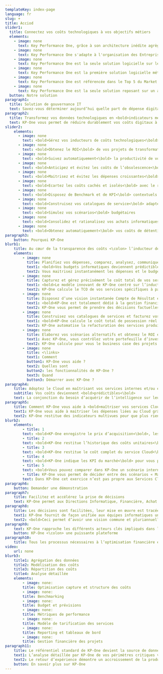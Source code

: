 ```yaml
---
templateKey: index-page
language: fr
slug: +
title: Acciod
slider1:
  title: Connectez vos coûts technologiques à vos objectifs métiers
  elements:
    - image: none
      text: Key Performance One, grâce à son architecture inédite agrège et structure les données de bout en bout et en assure le cycle de vie
    - image: none
      text: Key Performance One s'adapte à l'organisation des Entreprises et des Administrations en identifiant qui sont les producteurs de services informatiques et qui en sont les consommateurs
    - image: none
      text: Key Performance One est la seule solution logicielle sur le Cloud (SaaS) qui permet aux organisations de partager les mêmes métriques budgétaires IT de détention et de valeur (TCO-TVO)
    - image: none
      text: Key Performance One est la première solution logicielle métier qui permet de rapprocher, planifier et connecter les dépenses et les investissements du numérique
    - image: none
      text: Key Performance One est référencée dans le Top 5 du Market Guide Gartner parmi les solutions « IT Financial & Business Management » ITFM-ITBM
    - image: none
      text: Key Performance One est la seule solution reposant sur un algorithme métier des Technologies de l'Information (IT) totalement intégré et s'appuyant sur un modèle de données unique
  button: Notre solution
paragraph1:
  title: Solution de gouvernance IT
  text: Savez-vous déterminer aujourd’hui quelle part de dépense digitale/technologique contient vos produits et/ou services et quelle part devrez-vous demain y consacrer pour atteindre vos objectifs de croissance ?
paragraph2:
  title: Transformez vos données technologiques en <bold>indicateurs métier<\bold>
  text: KP-One vous permet de réduire durablement vos coûts digitaux à leur réel taux d’usage et d’aligner vos investissements technologiques sur les besoins stratégiques de vos métiers.
slider2:
    elements:
      - image: none
        text: <bold>Gérez vos inducteurs de coûts technologiques<\bold> sur un même prisme
      - image: none
        text: <bold>Obtenez le ROI<\bold> de vos projets de transformation digitale
      - image: none
        text: <bold>Suivez automatiquement<\bold> la productivité de vos projets et évitez les dérives
      - image: none
        text: <bold>Anticipez et évitez les coûts de l’obsolescence<\bold> par la prédictibilité de vos budgets informatiques
      - image: none
        text: <bold>Maitrisez et évitez les dépenses croissantes<\bold> liées à vos services Cloud par le TCO et le TVO
      - image: none
        text: <bold>Ecartez les coûts cachés et isolés<\bold> avec le risque du « Shadow IT »
      - image: none
        text: <bold>Disposez de Benchmark et de KPI<\bold> contextuels dans votre métier
      - image: none
        text: <bold>Construisez vos catalogues de service<\bold> adaptés à vos métiers
      - image: none
        text: <bold>Simulez vos scénarios<\bold> budgétaires
      - image: none
        text: <bold>Consolidez et rationalisez vos achats informatiques<\bold> par fournisseur et type de services
      - image: none
        text: <bold>Obtenez automatiquement<\bold> vos coûts de détention technologiques
paragraph3:
    button: Pourquoi KP-One
blurb1:
    title: Au cœur de la transparence des coûts <\colon> l’inducteur de coût
    elements:
        - image: none
          title: Planifiez vos dépenses, comparez, analysez, communiquez
          text1: <bold>Vos budgets informatiques deviennent prédictibles<\bold> car KP-One les calcule à partir de vos coûts réels, fixes ou variables.
          text2: Vous maitrisez instantanément les dépenses et le budget. Vous pouvez simuler vos prochains budgets, les comparer entre eux et aux exercices précédents.
        - image: none
          title: Capturez et gérez précisément le coût total de vos services informatiques (TCO)
          text1: <bold>Le modèle innovant de KP-One centré sur l’inducteur de coût<\bold> vous permet de relier l’ensemble des ressources technologiques à l’ensemble de leurs coûts.
          text2: KP-One calcule le TCO de vos services spécifiques à partir de l’ensemble des inducteurs de coûts attachés à chaque ressource technologique.
        - image: none
          title: Disposez d’une vision instantanée Compte de Résultat et Liquidités quel que soit le périmètre budgétaire ou le projet d’investissement analysé
          text1: <bold>KP-One est totalement dédié à la gestion financière IT et à la gouvernance informatique<\bold> ce qui vous permet de réunir l’ensemble des décisionnaires financiers et technologiques.
          text2: KP-One vous permet de prendre des décisions factuelles à partir des vues synchronisées liquidités et compte de résultat quel que soit le périmètre analysé ou simulé.
        - image: none
          title: Construisez vos catalogues de services et facturez vos clients internes en toute transparence
          text1: <bold>KP-One calcule le coût total de possession réel (TCO)<\bold> pour chaque consommateur/ utilisateur des services. KP-One vous assiste dans la construction de vos catalogues de services spécifiques, vos unités d’œuvre et vos KPI contextuels.
          text2: KP-One automatise la refacturation des services produits aux clients consommateurs.
        - image: none
          title: Elaborez vos scénarios alternatifs et obtenez le ROI et le Payback  de vos projets de transformation digitale
          text1: Avec KP-One, vous contrôlez votre portefeuille d’investissements digitaux et mesurez les gains de vos projets (benefit tracking) et l’impact de leur productivité sur vos budgets de fonctionnement.
          text2: KP-One calcule pour vous le business case des projets de transformation digitale en comparant les coûts complets de fonctionnement initiaux et cibles. Vous anticipez ainsi l’obsolescence technologique et les surcoûts.
        - image: none
          title: <\links>
          text1: Comment
          button1: KP-One vous aide ?
          text2: Quelles sont
          button2: les fonctionnalités de KP-One ?
          text3: Quand
          button3: Démarrer avec KP-One ?
paragraph4:
    title: Adoptez le Cloud en maîtrisant vos services internes et/ou externes et votre budget
    subtitle: Vos coûts deviennent <bold>prédictibles<\bold>
    text: La conjonction du besoin d’acquérir de l’intelligence sur leur marché et la puissance des offres technologiques déclenche une priorité d’investissement dans le numérique. De ce fait, les entreprises axent leur stratégie sur l’acquisition et le traitement des données rendu possible par le Cloud Computing qui arrive à maturité.
paragraph5:
    title: Comment KP-One vous aide à <bold>maîtriser vos services Cloud<\bold>
    text1: KP-One vous aide à maitriser les dépenses liées au Cloud grâce à son modèle inédit totalement intégré.
    text2: KP-One restitue des indicateurs multivues pour que plus rien ne vous échappe <\colon>
blurb2:
    elements:
        - title: 1
        text: <bold>KP-One enregistre le prix d’acquisition<\bold>, les montants unitaires actualisés et le coût total (IaaS, PaaS, SaaS) et permet la parfaite lisibilité des factures compliquées du Cloud.
        - title: 2
        text: <bold>KP-One restitue l’historique des coûts unitaires<\bold>, de vos volumes et des coûts totaux de détention (TCO). KP-One vous indique l’évolution des unités d’œuvre et l’évolution de vos volumes.
        - title: 3
        text: <bold>KP-One restitue le coût complet du service Cloud<\bold> et vous indique son évolution pour obtenir le cout total de la valeur (TVO).
        - title: 4
        text: <bold>KP-One indique les KPI du marché<\bold> pour vous permettre de comparer le taux d’usage le plus approprié du Cloud (IaaS, PaaS…) par rapport au meilleur prix du moment.
        - title: 5
        text: <bold>Vous pouvez comparer dans KP-One un scénario interne<\bold> avec celui de l’adoption du Cloud en spécifiant vos volumes et calculer le ROI de chaque transformation. Vous saurez si la flexibilité d’un Cloud a un coût pertinent dans votre contexte.
        - title: KP-One vous permet de décider entre des scénarios « Make or Buy ».
        text: Dans KP-One cet exercice n’est pas propre aux Services Cloud. Vous pouvez vous y livrer pour <bold>n'importe quel service interne et/ou externe.<\bold>
paragraph6:
    button: Demander une démonstration
paragraph7:
    title: Facilitez et accélérez la prise de décisions
    text: KP-One permet aux Directions Informatique, Financière, Achat et Métier d’avoir une compréhension commune instantanée et juste des dépenses technologiques et leur impact financier sur le service produit pour l’Entreprise
paragraph8:
    title: Les décisions sont facilitées, leur mise en œuvre est tracée et les retours sur investissements vérifiables.
    text1: KP-One fournit de façon unifiée aux équipes informatiques un niveau de détails jamais égalé dans d’autres solutions et fournit des données financières stratégiques aux  Directions. La valeur des biens informatiques en tant qu’investissements et services rendus est instantanément analysable. KP-One met à disposition les fonctions nécessaires au suivi des écarts budgétaires, à l’analyse des structures des coûts technologiques et au calcul des impacts financiers des transformations digitales.
    text2: <bold>Ceci permet d’avoir une vision commune et pluriannuelle des budgets<\bold> (passée ou future), lisible sur des comptes de résultats et liquidités, d’obtenir les KPI contextuels, les Benchmarks, les scénarios alternatifs, et l’ensemble du Portfolio projets…
paragraph9:
    text: KP-One rapproche les différents acteurs clés impliqués dans la transformation digitale de l’entreprise
    button: KP-One <\colon> une puissante plateforme
paragraph10:
    title: Tous les processus nécessaires à l’optimisation financière et au management des technologies sont automatisés par KP-One
video:
    url: none
blurb3:
    title1: Agrégation des données
    title2: Modélisation des coûts
    title3: Répartition des coûts
    title4: Analyse détaillée
    elements:
        - image: none:
        title: Optimisation capture et structure des coûts
        - image: none:
        title: Benchmarking
        - image: none:
        title: Budget et prévisions
        - image: none:
        title: Métriques de performance
        - image: none:
        title: Modèle de tarification des services
        - image: none:
        title: Reporting et tableaux de bord
        - image: none:
        title: Gestion financière des projets
paragraph11:
    title: Le référentiel standard de KP-One devient la source de données unique de la plateforme d’analyse collaborative qui transforme vos données technico-économiques en indicateurs métier.
    text1: L’analyse détaillée par KP-One de vos périmètres critiques vous permet d’identifier des économies structurelles et durables de l’ordre de 15 à 20 % dès sa mise en œuvre.
    text2: Le retour d’expérience démontre un accroissement de la productivité de la gestion de la chaîne financière de vos technologies de 36%.
    button: En savoir plus sur KP-One
---
```

